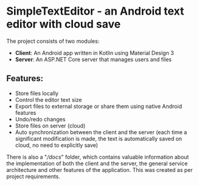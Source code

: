 # SimpleTextEditor - an Android text editor with cloud save

The project consists of two modules:

-   **Client**: An Android app written in Kotlin using Material Design 3
-   **Server**: An ASP.NET Core server that manages users and files

## Features:

-   Store files locally
-   Control the editor text size
-   Export files to external storage or share them using native Android features
-   Undo/redo changes
-   Store files on server (cloud)
-   Auto synchronization between the client and the server (each time a significant modification is made, the text is automatically saved on cloud, no need to explicitly save)

There is also a "_/docs_" folder, which contains valuable information about the implementation of both the client and the server, the general service architecture and other features of the application. This was created as per project requirements.
